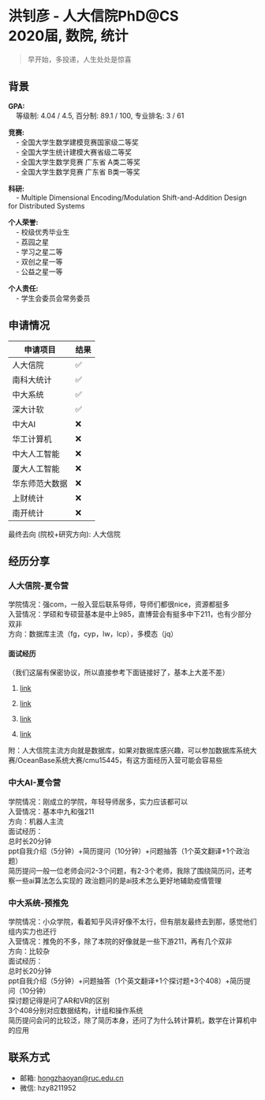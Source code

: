 # 洪钊彦 - 人大信院PhD@CS<br>2020届, 数院, 统计
> 早开始，多投递，人生处处是惊喜<br>

## 背景
**GPA:**<br>
&nbsp;&nbsp;&nbsp;&nbsp;等级制: 4.04 / 4.5, 百分制: 89.1 / 100, 专业排名: 3 / 61

**竞赛:**<br>
&nbsp;&nbsp;&nbsp;&nbsp;- 全国大学生数学建模竞赛国家级二等奖<br>
&nbsp;&nbsp;&nbsp;&nbsp;- 全国大学生统计建模大赛省级二等奖<br>
&nbsp;&nbsp;&nbsp;&nbsp;- 全国大学生数学竞赛 广东省 A类二等奖<br>
&nbsp;&nbsp;&nbsp;&nbsp;- 全国大学生数学竞赛 广东省 B类一等奖<br>

**科研:**<br>
&nbsp;&nbsp;&nbsp;&nbsp;- Multiple Dimensional Encoding/Modulation Shift-and-Addition Design for Distributed Systems <br>

**个人荣誉:**<br>
&nbsp;&nbsp;&nbsp;&nbsp;- 校级优秀毕业生<br>
&nbsp;&nbsp;&nbsp;&nbsp;- 荔园之星<br>
&nbsp;&nbsp;&nbsp;&nbsp;- 学习之星二等<br>
&nbsp;&nbsp;&nbsp;&nbsp;- 双创之星一等<br>
&nbsp;&nbsp;&nbsp;&nbsp;- 公益之星一等<br>

**个人责任:**<br>
&nbsp;&nbsp;&nbsp;&nbsp;- 学生会委员会常务委员<br>

## 申请情况

|  申请项目   | 结果 |
|  ----  | ----  |
| 人大信院  | ✅ | 候补上了 |
| 南科大统计  | ✅ | 冲突没去 |
| 中大系统  | ✅ | 候补上了 |
| 深大计软  | ✅ | 推免上了 |
| 中大AI | ❌ | 候补不上 |
| 华工计算机  | ❌ |
| 中大人工智能  | ❌ |
| 厦大人工智能  | ❌ |
| 华东师范大数据  | ❌ |
| 上财统计 | ❌ |
| 南开统计 | ❌ |


最终去向 (院校+研究方向): 人大信院

## 经历分享

### 人大信院-夏令营
学院情况：强com，一般入营后联系导师，导师们都很nice，资源都挺多<br>
入营情况：学硕和专硕营基本是中上985，直博营会有挺多中下211，也有少部分双非<br>
方向：数据库主流（fg，cyp，lw，lcp），多模态（jq）

#### 面试经历
（我们这届有保密协议，所以直接参考下面链接好了，基本上大差不差）

1. [link](https://blog.csdn.net/AAGHJJSJBJSHJ/article/details/121505249?fromshare=blogdetail&sharetype=blogdetail&sharerId=121505249&sharerefer=PC&sharesource=weixin_49278446&sharefrom=from_link)

2. [link](https://blog.csdn.net/bxg1065283526/article/details/81214286?fromshare=blogdetail&sharetype=blogdetail&sharerId=81214286&sharerefer=PC&sharesource=weixin_49278446&sharefrom=from_link)

3. [link](https://blog.csdn.net/NingMeng1024/article/details/135370949?fromshare=blogdetail&sharetype=blogdetail&sharerId=135370949&sharerefer=PC&sharesource=weixin_49278446&sharefrom=from_link)

4. [link](https://zhuanlan.zhihu.com/p/773325162)

附：人大信院主流方向就是数据库，如果对数据库感兴趣，可以参加数据库系统大赛/OceanBase系统大赛/cmu15445，有这方面经历入营可能会容易些


### 中大AI-夏令营
学院情况：刚成立的学院，年轻导师居多，实力应该都可以<br>
入营情况：基本中九和强211<br>
方向：机器人主流<br>
面试经历：<br>
总时长20分钟<br>
ppt自我介绍（5分钟）+简历提问（10分钟）+问题抽答（1个英文翻译+1个政治题）<br>
简历提问一般一位老师会问2-3个问题，有2-3个老师，我除了围绕简历问，还考察一些ai算法怎么实现的
政治题问的是ai技术怎么更好地辅助疫情管理


### 中大系统-预推免
学院情况：小众学院，看着知乎风评好像不太行，但有朋友最终去到那，感觉他们组内实力也还行<br>
入营情况：推免的不多，除了本院的好像就是一些下游211，再有几个双非<br>
方向：比较杂<br>
面试经历：<br>
总时长20分钟<br>
ppt自我介绍（5分钟）+问题抽答（1个英文翻译+1个探讨题+3个408）+简历提问（10分钟）<br>
探讨题记得是问了AR和VR的区别<br>
3个408分别对应数据结构，计组和操作系统<br>
简历提问会问的比较泛，除了简历本身，还问了为什么转计算机，数学在计算机中的应用

## 联系方式
- 邮箱: hongzhaoyan@ruc.edu.cn
- 微信: hzy8211952


